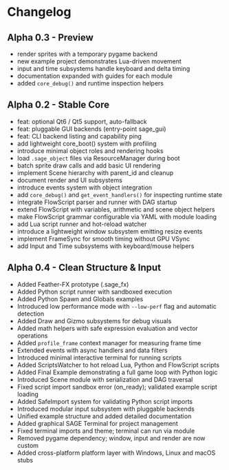 # Changelog

## Alpha 0.3 - Preview
- render sprites with a temporary pygame backend
- new example project demonstrates Lua-driven movement
- input and time subsystems handle keyboard and delta timing
- documentation expanded with guides for each module
- added `core_debug()` and runtime inspection helpers

## Alpha 0.2 - Stable Core
- feat: optional Qt6 / Qt5 support, auto-fallback
- feat: pluggable GUI backends (entry-point sage_gui)
- feat: CLI backend listing and capability ping
- add lightweight core_boot() system with profiling
- introduce minimal object roles and rendering hooks
- load `.sage_object` files via ResourceManager during boot
- batch sprite draw calls and add basic UI rendering
- implement Scene hierarchy with parent_id and cleanup
- document render and UI subsystems
- introduce events system with object integration
- add `core_debug()` and `get_event_handlers()` for inspecting runtime state
- integrate FlowScript parser and runner with DAG startup
- extend FlowScript with variables, arithmetic and scene object helpers
- make FlowScript grammar configurable via YAML with module loading
- add Lua script runner and hot-reload watcher
- introduce a lightweight window subsystem emitting resize events
- implement FrameSync for smooth timing without GPU VSync
- add Input and Time subsystems with keyboard/mouse helpers

## Alpha 0.4 - Clean Structure & Input
- Added Feather-FX prototype (.sage_fx)
- Added Python script runner with sandboxed execution
- Added Python Spawn and Globals examples
- Introduced low performance mode with `--low-perf` flag and automatic
  detection
- Added Draw and Gizmo subsystems for debug visuals
- Added math helpers with safe expression evaluation and vector operations
- Added `profile_frame` context manager for measuring frame time
- Extended events with async handlers and data filters
- Introduced minimal interactive terminal for running scripts
- Added ScriptsWatcher to hot reload Lua, Python and FlowScript scripts
- Added Final Example demonstrating a full game loop with Python logic
- Introduced Scene module with serialization and DAG traversal
- Fixed script import sandbox error (on_ready); validated example script loading
- Added SafeImport system for validating Python script imports
- Introduced modular input subsystem with pluggable backends
- Unified example structure and added detailed documentation
- Added graphical SAGE Terminal for project management
- Fixed terminal imports and theme; terminal can run via module
- Removed pygame dependency; window, input and render are now custom
- Added cross-platform platform layer with Windows, Linux and macOS stubs
